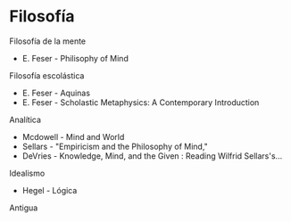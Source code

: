 # Filosofía

Filosofía de la mente

* E. Feser - Philisophy of Mind

Filosofía escolástica

* E. Feser - Aquinas
* E. Feser - Scholastic Metaphysics: A Contemporary Introduction

Analítica

* Mcdowell - Mind and World
* Sellars -  "Empiricism and the Philosophy of Mind,"
* DeVries - Knowledge, Mind, and the Given : Reading Wilfrid Sellars's...



Idealismo

* Hegel - Lógica

Antigua





